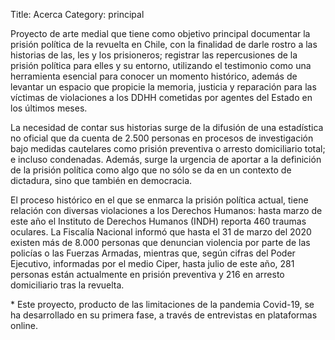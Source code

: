 Title: Acerca
Category: principal

Proyecto de arte medial que tiene como objetivo principal documentar la prisión política de la revuelta en Chile, con la finalidad de darle rostro a las historias de las, les y los prisioneros; registrar las repercusiones de la prisión política para elles y su entorno, utilizando el testimonio como una herramienta esencial para conocer un momento histórico, además de levantar un espacio que propicie la memoria, justicia y reparación para las víctimas de violaciones a los DDHH cometidas por agentes del Estado en los últimos meses.

La necesidad de contar sus historias surge de la difusión de una estadística no oficial que da cuenta de 2.500 personas en procesos de investigación bajo medidas cautelares como prisión preventiva o arresto domiciliario total; e incluso condenadas. Además, surge la urgencia de aportar a la definición de la prisión política como algo que no sólo se da en un contexto de dictadura, sino que también en democracia.

El proceso histórico en el que se enmarca la prisión política actual, tiene relación con diversas violaciones a los Derechos Humanos: hasta marzo de este año el Instituto de Derechos Humanos (INDH) reporta 460 traumas oculares. La Fiscalía Nacional informó que hasta el 31 de marzo del 2020 existen más de 8.000 personas que denuncian violencia por parte de las policías o las Fuerzas Armadas, mientras que, según cifras del Poder Ejecutivo, informadas por el medio Ciper, hasta julio de este año, 281 personas están actualmente en prisión preventiva y 216 en arresto domiciliario tras la revuelta.

\* Este proyecto, producto de las limitaciones de la pandemia Covid-19, se ha desarrollado en su primera fase, a través de entrevistas en plataformas online.
